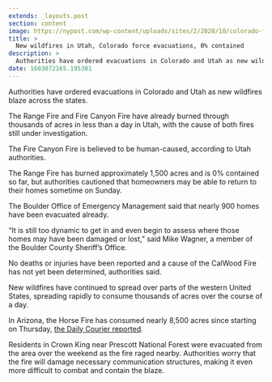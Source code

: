 ```yaml
--- 
extends: _layouts.post 
section: content 
image: https://nypost.com/wp-content/uploads/sites/2/2020/10/colorado-fire.jpg?quality=90&strip=all&w=1200 
title: > 
  New wildfires in Utah, Colorado force evacuations, 0% contained 
description: > 
  Authorities have ordered evacuations in Colorado and Utah as new wildfires blaze across the states.The Range Fire and Fire Canyon Fire have already burned through thousands of acres in less than a day in Utah, with the cause of both fires still under investigation.The Fire Canyon Fire is believed to be human-caused, according to Utah authorities.New wildfires have continued to spread over parts of the western United States, spreading rapidly to consume thousands of acres over the course of a day.In Arizona, the Horse Fire has consumed nearly 8,500 acres since starting on Thursday, the Daily Courier reported. 
date: 1603072165.195301 
--- 
```

<div><p>Authorities have ordered evacuations in Colorado and Utah as new wildfires blaze across the states.</p>
<p>The Range Fire and Fire Canyon Fire have already burned through thousands of acres in less than a day in Utah, with the cause of both fires still under investigation.</p>
<p>The Fire Canyon Fire is believed to be human-caused, according to Utah authorities.</p>
<p>The Range Fire has burned approximately 1,500 acres and is 0% contained so far, but authorities cautioned that homeowners may be able to return to their homes sometime on Sunday.</p>
<p>The Boulder Office of Emergency Management said that nearly 900 homes have been evacuated already.</p>
<p>&#8220;It is still too dynamic to get in and even begin to assess where those homes may have been damaged or lost,&#8221; said Mike Wagner, a member of the Boulder County Sheriff&#8217;s Office.</p>
<p>No deaths or injuries have been reported and a cause of the CalWood Fire has not yet been determined, authorities said.</p>
<p>New wildfires have continued to spread over parts of the western United States, spreading rapidly to consume thousands of acres over the course of a day.</p>
<p>In Arizona, the Horse Fire has consumed nearly 8,500 acres since starting on Thursday, <a href="https://www.dcourier.com/news/2020/oct/17/oct-17-update-horse-fire-grows-remains-uncontained/" rel="noopener noreferrer" target="_blank">the Daily Courier reported</a>.</p>
<p>Residents in Crown King near Prescott National Forest were evacuated from the area over the weekend as the fire raged nearby. Authorities worry that the fire will damage necessary communication structures, making it even more difficult to combat and contain the blaze.</p>
			</div>